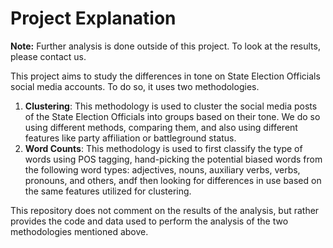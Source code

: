 # Project Explanation

**Note:** Further analysis is done outside of this project. To look at the results, please contact us.

This project aims to study the differences in tone on State Election Officials social media accounts. To do so, it uses two methodologies.

1. **Clustering**: This methodology is used to cluster the social media posts of the State Election Officials into groups based on their tone. We do so using different methods, comparing them, and also using different features like party affiliation or battleground status.
2. **Word Counts**: This methodology is used to first classify the type of words using POS tagging, hand-picking the potential biased words from the following word types: adjectives, nouns, auxiliary verbs, verbs, pronouns, and others, andf then looking for differences in use based on the same features utilized for clustering.

This repository does not comment on the results of the analysis, but rather provides the code and data used to perform the analysis of the two methodologies mentioned above.
